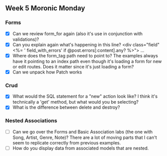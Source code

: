 ## Week 5 Moronic Monday

### Forms
- [x] Can we review form_for again (also it's use in conjunction with validations)?
- [x] Can you explain again what's happening in this line? <div class="field"<%= ' field_with_errors' if @post.errors[:content].any? %>"> ...
- [x] Where does the form_tag path need to point to? The examples always have it pointing to an index path even though it's loading a form for new or edit routes. Does it matter since it's just loading a form?
- [x] Can we unpack how Patch works

### Crud
- [x] What would the SQL statement for a "new" action look like? I think it's technically a 'get' method, but what would you be selecting?
- [x] What is the difference between delete and destroy?

### Nested Associations
- [ ] Can we go over the Forms and Basic Association labs (the one with Song, Artist, Genre, Note)? There are a lot of moving parts that I can't seem to replicate correctly from previous examples.
- [ ] How do you display data from associated models that are nested.
